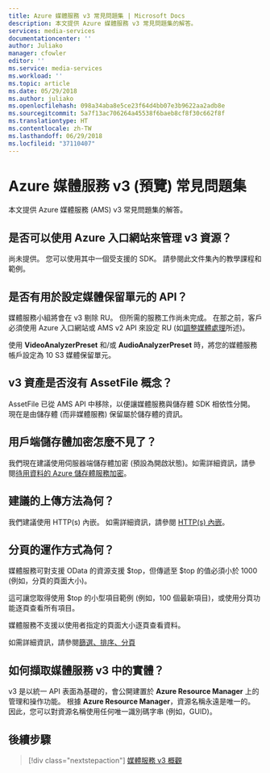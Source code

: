 ```yaml
---
title: Azure 媒體服務 v3 常見問題集 | Microsoft Docs
description: 本文提供 Azure 媒體服務 v3 常見問題集的解答。
services: media-services
documentationcenter: ''
author: Juliako
manager: cfowler
editor: ''
ms.service: media-services
ms.workload: ''
ms.topic: article
ms.date: 05/29/2018
ms.author: juliako
ms.openlocfilehash: 098a34aba8e5ce23f64d4bb07e3b9622aa2adb8e
ms.sourcegitcommit: 5a7f13ac706264a45538f6baeb8cf8f30c662f8f
ms.translationtype: HT
ms.contentlocale: zh-TW
ms.lasthandoff: 06/29/2018
ms.locfileid: "37110407"
---
```

# <a name="azure-media-services-v3-preview-frequently-asked-questions"></a>Azure 媒體服務 v3 (預覽) 常見問題集

本文提供 Azure 媒體服務 (AMS) v3 常見問題集的解答。

## <a name="can-i-use-the-azure-portal-to-manage-v3-resources"></a>是否可以使用 Azure 入口網站來管理 v3 資源？

尚未提供。 您可以使用其中一個受支援的 SDK。 請參閱此文件集內的教學課程和範例。

## <a name="is-there-an-api-for-configuring-media-reserved-units"></a>是否有用於設定媒體保留單元的 API？

媒體服務小組將會在 v3 剔除 RU。 但所需的服務工作尚未完成。 在那之前，客戶必須使用 Azure 入口網站或 AMS v2 API 來設定 RU (如[調整媒體處理](../previous/media-services-scale-media-processing-overview.md)所述)。 

使用 **VideoAnalyzerPreset** 和/或 **AudioAnalyzerPreset** 時，將您的媒體服務帳戶設定為 10 S3 媒體保留單元。

## <a name="does-v3-asset-have-no-assetfile-concept"></a>v3 資產是否沒有 AssetFile 概念？

AssetFile 已從 AMS API 中移除，以便讓媒體服務與儲存體 SDK 相依性分開。 現在是由儲存體 (而非媒體服務) 保留屬於儲存體的資訊。 

## <a name="where-did-client-side-storage-encryption-go"></a>用戶端儲存體加密怎麼不見了？

我們現在建議使用伺服器端儲存體加密 (預設為開啟狀態)。如需詳細資訊，請參閱[待用資料的 Azure 儲存體服務加密](https://docs.microsoft.com/azure/storage/common/storage-service-encryption)。

## <a name="what-is-the-recommended-upload-method"></a>建議的上傳方法為何？

我們建議使用 HTTP(s) 內嵌。 如需詳細資訊，請參閱 [HTTP(s) 內嵌](job-input-from-http-how-to.md)。

## <a name="how-does-pagination-work"></a>分頁的運作方式為何？

媒體服務可對支援 OData 的資源支援 $top，但傳遞至 $top 的值必須小於 1000 (例如，分頁的頁面大小)。

這可讓您取得使用 $top 的小型項目範例 (例如，100 個最新項目)，或使用分頁功能逐頁查看所有項目。 

媒體服務不支援以使用者指定的頁面大小逐頁查看資料。

如需詳細資訊，請參閱[篩選、排序、分頁](assets-concept.md#filtering-ordering-paging)

## <a name="how-to-retrieve-an-entity-in-media-services-v3"></a>如何擷取媒體服務 v3 中的實體？

v3 是以統一 API 表面為基礎的，會公開建置於 **Azure Resource Manager** 上的管理和操作功能。 根據 **Azure Resource Manager**，資源名稱永遠是唯一的。 因此，您可以對資源名稱使用任何唯一識別碼字串 (例如，GUID)。 

## <a name="next-steps"></a>後續步驟

> [!div class="nextstepaction"]
> [媒體服務 v3 概觀](media-services-overview.md)

